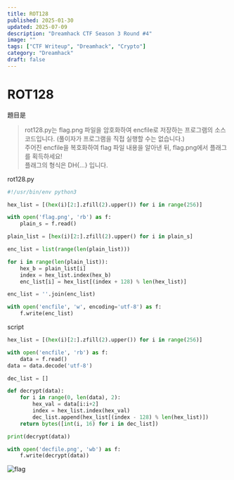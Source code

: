 ```yaml
---
title: ROT128
published: 2025-01-30
updated: 2025-07-09
description: "Dreamhack CTF Season 3 Round #4"
image: ""
tags: ["CTF Writeup", "Dreamhack", "Crypto"]
category: "Dreamhack"
draft: false
---
```


# ROT128

題目是

> rot128.py는 flag.png 파일을 암호화하여 encfile로 저장하는 프로그램의 소스 코드입니다. (풀이자가 프로그램을 직접 실행할 수는 없습니다.)  
> 주어진 encfile을 복호화하여 flag 파일 내용을 알아낸 뒤, flag.png에서 플래그를 획득하세요!  
> 플래그의 형식은 DH{...} 입니다.

rot128.py

```py
#!/usr/bin/env python3

hex_list = [(hex(i)[2:].zfill(2).upper()) for i in range(256)]

with open('flag.png', 'rb') as f:
    plain_s = f.read()

plain_list = [hex(i)[2:].zfill(2).upper() for i in plain_s]

enc_list = list(range(len(plain_list)))

for i in range(len(plain_list)):
    hex_b = plain_list[i]
    index = hex_list.index(hex_b)
    enc_list[i] = hex_list[(index + 128) % len(hex_list)]

enc_list = ''.join(enc_list)

with open('encfile', 'w', encoding='utf-8') as f:
    f.write(enc_list)

```

script

```py
hex_list = [(hex(i)[2:].zfill(2).upper()) for i in range(256)]

with open('encfile', 'rb') as f:
    data = f.read()
data = data.decode('utf-8')

dec_list = []

def decrypt(data):
    for i in range(0, len(data), 2):
        hex_val = data[i:i+2]
        index = hex_list.index(hex_val)
        dec_list.append(hex_list[(index - 128) % len(hex_list)])
    return bytes([int(i, 16) for i in dec_list])

print(decrypt(data))

with open('decfile.png', 'wb') as f:
    f.write(decrypt(data))

```

![flag](/assets/dreamhack/ROT128/image.png)

